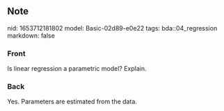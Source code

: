 ## Note
nid: 1653712181802
model: Basic-02d89-e0e22
tags: bda::04_regression
markdown: false

### Front
Is linear regression a parametric model? Explain.

### Back
Yes. Parameters are estimated from the data.
